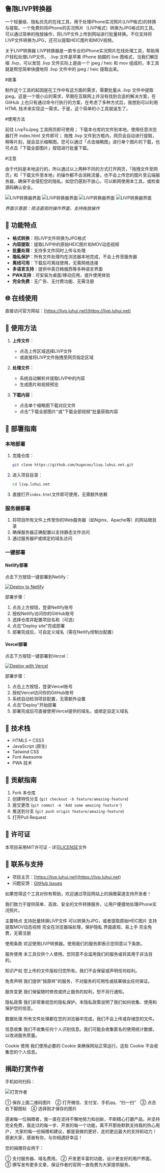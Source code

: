 ## 鲁虺LIVP转换器

一个轻量级、隐私优先的在线工具，用于处理iPhone实况照片(LIVP格式)的转换与提取。一个免费的将iPhone的实况照片（LIVP格式）转换为JPG格式的工具。可以通过简单的拖放操作，将LIVP文件上传到网站进行批量转换。不仅支持将LIVP文件转换为JPG，还可以提取HEIC图片和MOV视频。

关于LIVP转换器 LIVP转换器是一款专业的iPhone实况照片在线处理工具，帮助用户轻松处理LIVP文件。 .livp 文件是苹果 iPhone 拍摄的 live 图格式，当我们解压缩 .livp，可以发现 .livp 文件实际上是由一个 jpeg / heic 和 mov 组成的，本工具就是帮您简单快捷地将 .livp 文件中的 jpeg / heic 提取出来。

#故事

 制作这个工具的起因是在工作中有这方面的需求，需要批量从 .livp 文件中提取 jpeg。这是一个很小众的需求，早期在互联网上并没有找到合适的解决方案，在 GitHub 上也只有通过命令行执行的方案，在考虑了多种方式后，我想到可以利用 HTML 技术来实现这一需求。于是，这个简单的小工具就诞生了。

#使用方法

前往 LivpToJpeg 工具网页即可使用； 下载本仓库的文件到本地，使用任意浏览器打开 index.html 文件即可； 拖拽 .livp 文件到方框内，网页会自动进行提取，稍等片刻，就会显示缩略图。您可以通过「点击缩略图」进行单个图片的下载，也可点击「下载全部图片」按钮进行批量下载。

#注意

由于代码是本地运行的，所以通过以上两种不同的方式打开网页，「拖拽文件至网页」和「下载文件至本地」的操作都不会消耗流量，也不会上传您的图片至云端服务器，确保不会侵犯您的隐私，如您仍感到不放心，可以断网使用本工具，或检查源码确认安全。



![LIVP转换器界面](http://livp.luhui.net/livpscreenshot1.jpg)
![LIVP转换器界面](http://livp.luhui.net/livpscreenshot2.jpg)
![LIVP转换器界面](http://livp.luhui.net/livpscreenshot3.jpg)
![LIVP转换器界面](http://livp.luhui.net/livpscreenshot4.jpg)



*界面示意图：简洁直观的操作界面，支持拖放操作*

## 🌟 功能特点

- **格式转换**：将LIVP文件转换为JPG格式
- **内容提取**：提取LIVP中的原始HEIC图片和MOV动态视频
- **批量处理**：支持多文件同时上传与处理
- **隐私保护**：所有文件处理均在浏览器本地完成，不会上传至服务器
- **离线可用**：下载后可离线使用，无需网络连接
- **多语言支持**：提供中英日韩俄西等多种语言界面
- **PWA支持**：可安装为桌面/移动应用，提升使用体验
- **完全免费**：无广告、无付费功能、无需注册

## 🌐 在线使用

直接访问官方网站：[https://livp.luhui.net](https://livp.luhui.net)

## 📱 使用方法

1. **上传文件**：
   - 点击上传区域选择LIVP文件
   - 或直接将LIVP文件拖拽至网页指定区域

2. **处理文件**：
   - 系统自动解析并提取LIVP中的内容
   - 生成图片和视频预览

3. **下载内容**：
   - 点击单个缩略图下载对应文件
   - 点击"下载全部图片"或"下载全部视频"批量获取内容

## 🚀 部署指南

### 本地部署

1. 克隆仓库：
   ```bash
   git clone https://github.com/kugeceo/livp.luhui.net.git
   ```

2. 进入项目目录：
   ```bash
   cd livp.luhui.net
   ```

3. 直接打开`index.html`文件即可使用，无需额外依赖

### 服务器部署

1. 将项目所有文件上传至你的Web服务器（如Nginx、Apache等）的网站根目录
2. 确保服务器正确配置以支持静态文件访问
3. 通过服务器IP或绑定的域名访问

### 一键部署

#### Netlify部署

点击下方按钮一键部署到Netlify：

[![Deploy to Netlify](https://www.netlify.com/img/deploy/button.svg)](https://app.netlify.com/start/deploy?repository=https://github.com/kugeceo/livp.luhui.net)

部署步骤：
1. 点击上方按钮，登录Netlify账号
2. 授权Netlify访问你的GitHub账号
3. 选择仓库并配置项目名称（可选）
4. 点击"Deploy site"完成部署
5. 部署完成后，可自定义域名（需在Netlify控制台配置）

#### Vercel部署

点击下方按钮一键部署到Vercel：

[![Deploy with Vercel](https://vercel.com/button)](https://vercel.com/new/clone?repository-url=https://github.com/kugeceo/livp.luhui.net)

部署步骤：
1. 点击上方按钮，登录Vercel账号
2. 授权Vercel访问你的GitHub账号
3. 系统自动检测项目配置，无需额外设置
4. 点击"Deploy"开始部署
5. 部署完成后可直接使用Vercel提供的域名，或绑定自定义域名

## 🔧 技术栈

- HTML5 + CSS3
- JavaScript (原生)
- Tailwind CSS
- Font Awesome
- PWA 技术

## 🤝 贡献指南

1. Fork 本仓库
2. 创建特性分支 (`git checkout -b feature/amazing-feature`)
3. 提交更改 (`git commit -m 'Add some amazing feature'`)
4. 推送到分支 (`git push origin feature/amazing-feature`)
5. 打开Pull Request

## 📜 许可证

本项目采用MIT许可证 - 详见[LICENSE](LICENSE)文件

## 💬 联系与支持

- 项目主页：[https://livp.luhui.net](https://livp.luhui.net)
- 问题反馈：[GitHub Issues](https://github.com/kugeceo/livp.luhui.net/issues)

如果觉得这个工具对你有帮助，欢迎通过项目网站上的捐赠渠道支持开发者！



我们致力于提供简单、高效、安全的文件转换服务，让用户便捷地处理iPhone实况照片。

主要特点 支持批量转换LIVP文件 可以转换为JPG，或者提取原始HEIC图片 支持提取MOV动态视频 完全在浏览器端处理，保护隐私 界面直观、易上手 完全免费，无需注册

使用条款 欢迎使用LIVP转换器。使用我们的服务即表示您同意以下条款。

服务使用 本工具仅供个人使用。您同意不会滥用我们的服务或将其用于非法目的。

知识产权 您上传的文件版权归您所有。我们不会保留或声明任何权利。

免责声明 我们提供"按原样"的服务，不对服务的可用性或结果做出任何保证。

服务变更 我们保留随时修改或终止服务的权利，恕不另行通知。

隐私政策 我们非常重视您的隐私保护。本隐私政策说明了我们如何收集、使用和保护您的信息。

数据处理 所有文件处理都在您的浏览器中完成，我们不会上传或存储您的文件。

信息收集 我们不收集任何个人识别信息。我们可能会收集匿名的使用统计数据，以改进服务质量。

Cookie 使用 我们使用必要的 Cookie 来确保网站正常运行。这些 Cookie 不会收集您的个人信息。





## 捐助打赏作者

手机如何扫码：

![打赏作者](http://flash.luhui.net/images/zhifu.png)

① 保存上面二维码图片　② 打开微信、支付宝、手机qq、“扫一扫”　③ 点击右下脚图标　④ 选择刚才保存的图片

感谢每一位捐赠者，我一直在坚持不懈地努力和创新，不断精心打磨产品，并坚持完全免费，我走过的每一步、开发的每一个功能，离不开那些默默支持我的热心用户，
大家的每一份捐赠和建议，都是我做的更好、走的更远最大的支持和动力！感谢大家，感谢有你，与你相遇好幸运！

您的捐赠将会用于：

①  支付服务器、域名费用。
②  开发更丰富的功能，设计更友好的用户界面。
③  撰写发布更多文章，保证作者的官网一直免费为大家提供服务。



